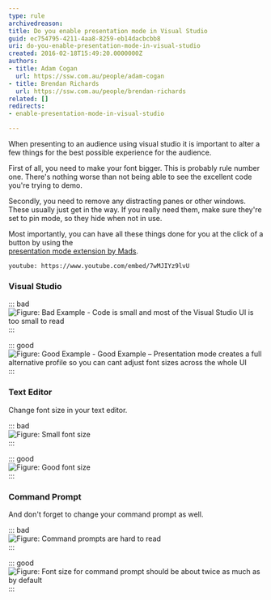 ```yaml
---
type: rule
archivedreason: 
title: Do you enable presentation mode in Visual Studio
guid: ec754795-4211-4aa8-8259-eb14dacbcbb8
uri: do-you-enable-presentation-mode-in-visual-studio
created: 2016-02-18T15:49:20.0000000Z
authors:
- title: Adam Cogan
  url: https://ssw.com.au/people/adam-cogan
- title: Brendan Richards
  url: https://ssw.com.au/people/brendan-richards
related: []
redirects:
- enable-presentation-mode-in-visual-studio

---
```


When presenting to an audience using visual studio it is important to alter a few things for the best possible experience for the audience.


<!--endintro-->




First of all, you need to make your font bigger. This is probably rule number one. There's nothing worse than not being able to see the excellent code you're trying to demo.




Secondly, you need to remove any distracting panes or other windows. These usually just get in the way. If you really need them, make sure they're set to pin mode, so they hide when not in use.




Most importantly, you can have all these things done for you at the click of a button by using the <br>   [presentation mode extension by Mads](https://devblogs.microsoft.com/visualstudio/use-visual-studio-in-presentation-mode/).


`youtube: https://www.youtube.com/embed/7wMJIYz9lvU`
 




### Visual Studio


::: bad  
![Figure: Bad Example - Code is small and most of the Visual Studio UI is too small to read](present\_off.png)  
:::


::: good  
![Figure: Good Example - Good Example – Presentation mode creates a full alternative profile so you can cant adjust font sizes across the whole UI](present\_on.png)  
:::

### Text Editor

Change font size in your text editor.


::: bad  
![Figure: Small font size](notepad\_bad.png)  
:::


::: good  
![Figure: Good font size](notepad\_good2.png)  
:::

### Command Prompt

And don't forget to change your command prompt as well.


::: bad  
![Figure: Command prompts are hard to read](cmd\_bad\_2.png)  
:::


::: good  
![Figure: Font size for command prompt should be about twice as much as by default](cmd\_good\_2.png)  
:::
